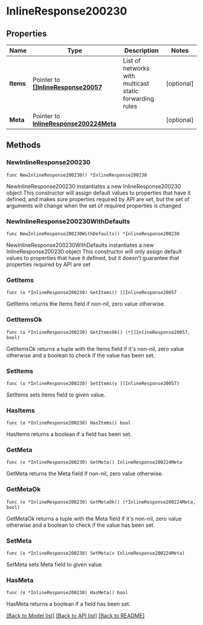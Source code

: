 # InlineResponse200230

## Properties

Name | Type | Description | Notes
------------ | ------------- | ------------- | -------------
**Items** | Pointer to [**[]InlineResponse20057**](InlineResponse20057.md) | List of networks with multicast static forwarding rules | [optional] 
**Meta** | Pointer to [**InlineResponse200224Meta**](InlineResponse200224Meta.md) |  | [optional] 

## Methods

### NewInlineResponse200230

`func NewInlineResponse200230() *InlineResponse200230`

NewInlineResponse200230 instantiates a new InlineResponse200230 object
This constructor will assign default values to properties that have it defined,
and makes sure properties required by API are set, but the set of arguments
will change when the set of required properties is changed

### NewInlineResponse200230WithDefaults

`func NewInlineResponse200230WithDefaults() *InlineResponse200230`

NewInlineResponse200230WithDefaults instantiates a new InlineResponse200230 object
This constructor will only assign default values to properties that have it defined,
but it doesn't guarantee that properties required by API are set

### GetItems

`func (o *InlineResponse200230) GetItems() []InlineResponse20057`

GetItems returns the Items field if non-nil, zero value otherwise.

### GetItemsOk

`func (o *InlineResponse200230) GetItemsOk() (*[]InlineResponse20057, bool)`

GetItemsOk returns a tuple with the Items field if it's non-nil, zero value otherwise
and a boolean to check if the value has been set.

### SetItems

`func (o *InlineResponse200230) SetItems(v []InlineResponse20057)`

SetItems sets Items field to given value.

### HasItems

`func (o *InlineResponse200230) HasItems() bool`

HasItems returns a boolean if a field has been set.

### GetMeta

`func (o *InlineResponse200230) GetMeta() InlineResponse200224Meta`

GetMeta returns the Meta field if non-nil, zero value otherwise.

### GetMetaOk

`func (o *InlineResponse200230) GetMetaOk() (*InlineResponse200224Meta, bool)`

GetMetaOk returns a tuple with the Meta field if it's non-nil, zero value otherwise
and a boolean to check if the value has been set.

### SetMeta

`func (o *InlineResponse200230) SetMeta(v InlineResponse200224Meta)`

SetMeta sets Meta field to given value.

### HasMeta

`func (o *InlineResponse200230) HasMeta() bool`

HasMeta returns a boolean if a field has been set.


[[Back to Model list]](../README.md#documentation-for-models) [[Back to API list]](../README.md#documentation-for-api-endpoints) [[Back to README]](../README.md)


